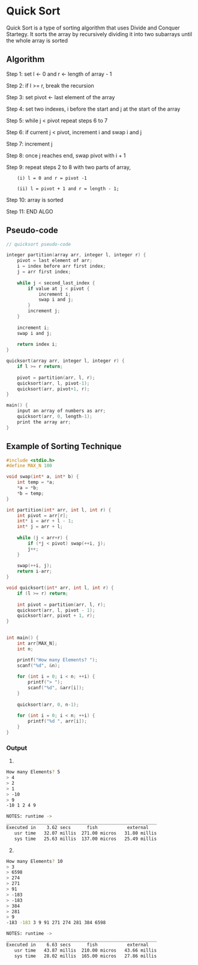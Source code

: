 # Quick Sort

Quick Sort is a type of sorting algorithm that uses Divide and Conquer Startegy. It sorts the array by recursively dividing it into
two subarrays until the whole array is sorted

## Algorithm

Step 1: set l <- 0 and r <- length of array - 1

Step 2: if l >= r, break the recursion

Step 3: set pivot <- last element of the array

Step 4: set two indexes, i before the start and j at the start of the array

Step 5: while j < pivot repeat steps 6 to 7

Step 6: if current j < pivot, increment i and swap i and j

Step 7: increment j

Step 8: once j reaches end, swap pivot with i + 1

Step 9: repeat steps 2 to 8 with two parts of array, 

		(i) l = 0 and r = pivot -1

		(ii) l = pivot + 1 and r = length - 1;
	
Step 10: array is sorted

Step 11: END ALGO


## Pseudo-code
```c
// quicksort pseudo-code

integer partition(array arr, integer l, integer r) {
	pivot = last element of arr;
	i = index before arr first index;
	j = arr first index;
	
	while j < second_last_index {
		if value at j < pivot {
			increment i;
			swap i and j;
		}
		increment j;
	}
	
	increment i;
	swap i and j;
	
	return index i;
}

quicksort(array arr, integer l, integer r) {
	if l >= r return;
	
	pivot = partition(arr, l, r);
	quicksort(arr, l, pivot-1);
	quicksort(arr, pivot+1, r);
}

main() {
	input an array of numbers as arr;
	quicksort(arr, 0, length-1);
	print the array arr;
}
```

## Example of Sorting Technique

```c
#include <stdio.h>
#define MAX_N 100

void swap(int* a, int* b) {
	int temp = *a;
	*a = *b;
	*b = temp;
}

int partition(int* arr, int l, int r) {
	int pivot = arr[r];
	int* i = arr + l - 1;
    int* j = arr + l;
	
	while (j < arr+r) {
		if (*j < pivot) swap(++i, j);
		j++;
	}
	
	swap(++i, j);
	return i-arr;
}

void quicksort(int* arr, int l, int r) {
	if (l >= r) return;
	
	int pivot = partition(arr, l, r);
	quicksort(arr, l, pivot - 1);
	quicksort(arr, pivot + 1, r);
}

  
int main() {
	int arr[MAX_N];
	int n;

	printf("How many Elements? ");
	scanf("%d", &n);
	
	for (int i = 0; i < n; ++i) {
		printf("> ");
		scanf("%d", &arr[i]);
	}
	
	quicksort(arr, 0, n-1);
	
	for (int i = 0; i < n; ++i) {
		printf("%d ", arr[i]);
	}
}
```

### Output

1.
```bash
How many Elements? 5
> 4
> 2
> 1
> -10
> 9
-10 1 2 4 9

NOTES: runtime ->
________________________________________________________
Executed in    3.62 secs      fish           external
   usr time   32.07 millis  271.00 micros   31.80 millis
   sys time   25.63 millis  137.00 micros   25.49 millis
```

2.
```bash
How many Elements? 10
> 3
> 6598
> 274
> 271
> 91
> -183
> -183
> 384
> 281
> 9
-183 -183 3 9 91 271 274 281 384 6598

NOTES: runtime ->
________________________________________________________
Executed in    6.63 secs      fish           external
   usr time   43.87 millis  210.00 micros   43.66 millis
   sys time   28.02 millis  165.00 micros   27.86 millis
```

